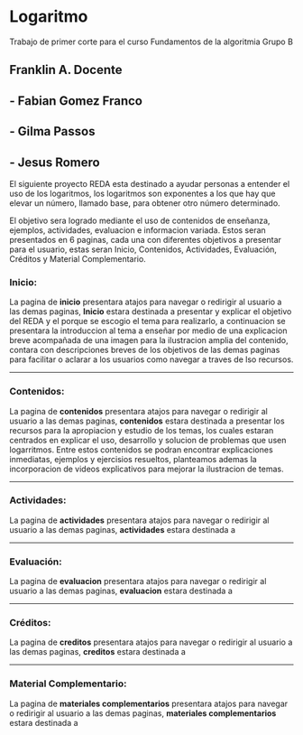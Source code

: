 # Logaritmo
Trabajo de primer corte para el curso Fundamentos de la algoritmia Grupo B
## Franklin A. Docente
## - Fabian Gomez Franco
## - Gilma Passos 
## - Jesus Romero 
El siguiente proyecto REDA esta destinado a ayudar personas a entender el uso de los logaritmos, los logaritmos son exponentes a los que hay que elevar un número, llamado base, para obtener otro número determinado. 

El objetivo sera logrado mediante el uso de contenidos de enseñanza, ejemplos, actividades, evaluacion e informacion variada. Estos seran presentados en 6 paginas, cada una con diferentes objetivos a presentar para el usuario, estas seran Inicio, Contenidos, Actividades, Evaluación, Créditos y Material Complementario.
### Inicio:
La pagina de <b>inicio</b> presentara atajos para navegar o redirigir al usuario a las demas paginas, <b>Inicio</b> estara destinada a presentar y explicar el objetivo del REDA y el porque se escogio el tema para realizarlo, a continuacion se presentara la introduccion al tema a enseñar por medio de una explicacion breve acompañada de una imagen para la ilustracion amplia del contenido, contara con descripciones breves de los objetivos de las demas paginas para facilitar o aclarar a los usuarios como navegar a traves de lso recursos.
<hr>

### Contenidos:
La pagina de <b>contenidos</b> presentara atajos para navegar o redirigir al usuario a las demas paginas, <b>contenidos</b> estara destinada a presentar los recursos para la apropiacion y estudio de los temas, los cuales estaran centrados en explicar el uso, desarrollo y solucion de problemas que usen logarritmos. Entre estos contenidos se podran encontrar explicaciones inmediatas, ejemplos y ejercisios resueltos, planteamos ademas la incorporacion de videos explicativos para mejorar la ilustracion de temas.
<hr>

### Actividades:
La pagina de <b>actividades</b> presentara atajos para navegar o redirigir al usuario a las demas paginas, <b>actividades</b> estara destinada a
<hr>

### Evaluación:
La pagina de <b>evaluacion</b> presentara atajos para navegar o redirigir al usuario a las demas paginas, <b>evaluacion</b> estara destinada a
<hr>

### Créditos:
La pagina de <b>creditos</b> presentara atajos para navegar o redirigir al usuario a las demas paginas, <b>creditos</b> estara destinada a
<hr>

### Material Complementario:
La pagina de <b>materiales complementarios</b> presentara atajos para navegar o redirigir al usuario a las demas paginas, <b>materiales complementarios</b> estara destinada a

